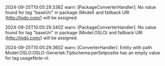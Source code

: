 2024-09-25T10:05:29.338Z warn: [PackageConverterHandler]: No value found for tag "baseUri" in package (Model) and fallback URI (http://todo.com/) will be assigned.

2024-09-25T10:05:29.340Z warn: [PackageConverterHandler]: No value found for tag "baseUri" in package (Model:OSLO) and fallback URI (http://todo.com/) will be assigned.

2024-09-25T10:05:29.360Z warn: [ConverterHandler]: Entity with path Model:OSLO:OSLO-Generiek:Tijdschema:perSetpositie has an empty value for tag usageNote-nl.

